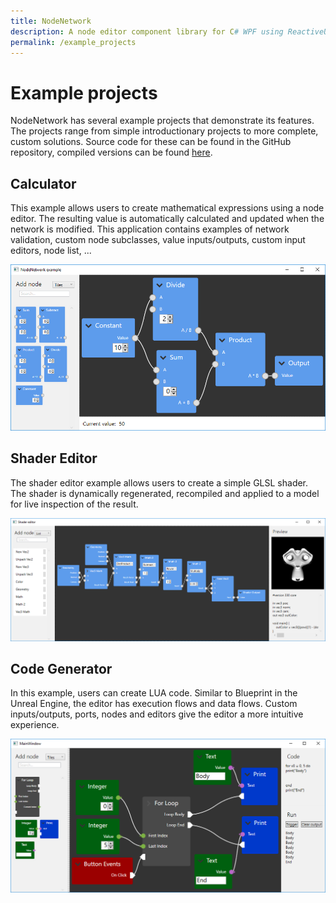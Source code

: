 ```yaml
---
title: NodeNetwork
description: A node editor component library for C# WPF using ReactiveUI.
permalink: /example_projects
---
```


# Example projects

NodeNetwork has several example projects that demonstrate its features.
The projects range from simple introductionary projects to more complete, custom solutions.
Source code for these can be found in the GitHub repository, compiled versions can be found [here](https://github.com/Wouterdek/NodeNetwork/releases).

## Calculator

This example allows users to create mathematical expressions using a node editor. 
The resulting value is automatically calculated and updated when the network is modified.
This application contains examples of network validation, custom node subclasses, value inputs/outputs, custom input editors, node list, ...

![](img/examples/calculator.png)

## Shader Editor

The shader editor example allows users to create a simple GLSL shader. 
The shader is dynamically regenerated, recompiled and applied to a model for live inspection of the result.

![](img/examples/shadereditor.png)

## Code Generator

In this example, users can create LUA code. Similar to Blueprint in the Unreal Engine, the editor has execution flows and data flows.
Custom inputs/outputs, ports, nodes and editors give the editor a more intuitive experience.

![](img/examples/codegen.png)